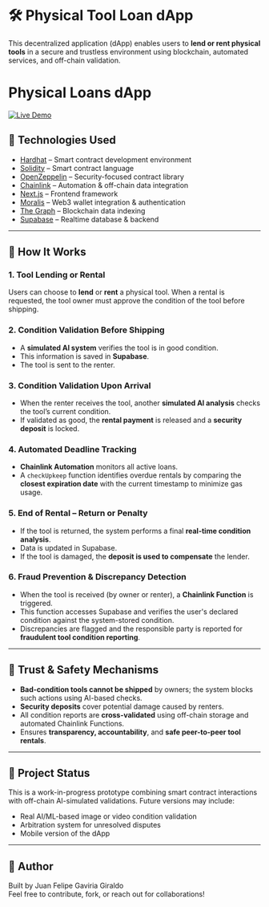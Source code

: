 # 🛠️ Physical Tool Loan dApp

This decentralized application (dApp) enables users to **lend or rent physical tools** in a secure and trustless environment using blockchain, automated services, and off-chain validation.

# Physical Loans dApp

[![Live Demo](https://img.shields.io/badge/Live%20Demo-Online-green?style=for-the-badge)](https://physical-rentals.vercel.app/)


## 🔧 Technologies Used

- [Hardhat](https://hardhat.org/) – Smart contract development environment  
- [Solidity](https://docs.soliditylang.org/) – Smart contract language  
- [OpenZeppelin](https://openzeppelin.com/contracts/) – Security-focused contract library  
- [Chainlink](https://chain.link/) – Automation & off-chain data integration  
- [Next.js](https://nextjs.org/) – Frontend framework  
- [Moralis](https://moralis.io/) – Web3 wallet integration & authentication  
- [The Graph](https://thegraph.com/) – Blockchain data indexing  
- [Supabase](https://supabase.io/) – Realtime database & backend  

---

## 🔄 How It Works

### 1. Tool Lending or Rental
Users can choose to **lend** or **rent** a physical tool. When a rental is requested, the tool owner must approve the condition of the tool before shipping.

### 2. Condition Validation Before Shipping
- A **simulated AI system** verifies the tool is in good condition.
- This information is saved in **Supabase**.
- The tool is sent to the renter.

### 3. Condition Validation Upon Arrival
- When the renter receives the tool, another **simulated AI analysis** checks the tool’s current condition.
- If validated as good, the **rental payment** is released and a **security deposit** is locked.

### 4. Automated Deadline Tracking
- **Chainlink Automation** monitors all active loans.
- A `checkUpkeep` function identifies overdue rentals by comparing the **closest expiration date** with the current timestamp to minimize gas usage.

### 5. End of Rental – Return or Penalty
- If the tool is returned, the system performs a final **real-time condition analysis**.
- Data is updated in Supabase.
- If the tool is damaged, the **deposit is used to compensate** the lender.

### 6. Fraud Prevention & Discrepancy Detection
- When the tool is received (by owner or renter), a **Chainlink Function** is triggered.
- This function accesses Supabase and verifies the user's declared condition against the system-stored condition.
- Discrepancies are flagged and the responsible party is reported for **fraudulent tool condition reporting**.

---

## 🔐 Trust & Safety Mechanisms

- **Bad-condition tools cannot be shipped** by owners; the system blocks such actions using AI-based checks.
- **Security deposits** cover potential damage caused by renters.
- All condition reports are **cross-validated** using off-chain storage and automated Chainlink Functions.
- Ensures **transparency, accountability**, and **safe peer-to-peer tool rentals**.

---

## 📂 Project Status

This is a work-in-progress prototype combining smart contract interactions with off-chain AI-simulated validations. Future versions may include:

- Real AI/ML-based image or video condition validation  
- Arbitration system for unresolved disputes  
- Mobile version of the dApp  

---

## 🧠 Author

Built by Juan Felipe Gaviria Giraldo  
Feel free to contribute, fork, or reach out for collaborations!

